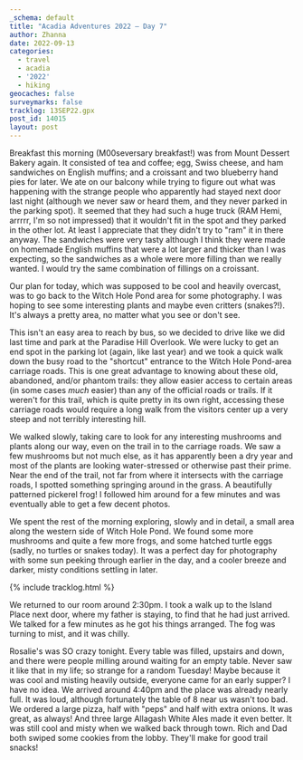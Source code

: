 ```yaml
---
_schema: default
title: "Acadia Adventures 2022 – Day 7"
author: Zhanna
date: 2022-09-13
categories: 
  - travel
  - acadia
  - '2022'
  - hiking
geocaches: false
surveymarks: false
tracklog: 13SEP22.gpx
post_id: 14015
layout: post  
---
```


<!-- TODO: add photos! -->

Breakfast this morning (M00seversary breakfast!) was from Mount Dessert Bakery again. It consisted of tea and coffee; egg, Swiss cheese, and ham sandwiches on English muffins; and a croissant and two blueberry hand pies for later. We ate on our balcony while trying to figure out what was happening with the strange people who apparently had stayed next door last night (although we never saw or heard them, and they never parked in the parking spot). It seemed that they had such a huge truck (RAM Hemi, arrrrr, I'm so not impressed) that it wouldn't fit in the spot and they parked in the other lot. At least I appreciate that they didn't try to "ram" it in there anyway. The sandwiches were very tasty although I think they were made on homemade English muffins that were a lot larger and thicker than I was expecting, so the sandwiches as a whole were more filling than we really wanted. I would try the same combination of fillings on a croissant.

Our plan for today, which was supposed to be cool and heavily overcast, was to go back to the Witch Hole Pond area for some photography. I was hoping to see some interesting plants and maybe even critters (snakes?!). It's always a pretty area, no matter what you see or don't see. 

This isn't an easy area to reach by bus, so we decided to drive like we did last time and park at the Paradise Hill Overlook. We were lucky to get an end spot in the parking lot (again, like last year) and we took a quick walk down the busy road to the "shortcut" entrance to the Witch Hole Pond-area carriage roads. This is one great advantage to knowing about these old, abandoned, and/or phantom trails: they allow easier access to certain areas (in some cases _much_ easier) than any of the official roads or trails. If it weren't for this trail, which is quite pretty in its own right, accessing these carriage roads would require a long walk from the visitors center up a very steep and not terribly interesting hill.

We walked slowly, taking care to look for any interesting mushrooms and plants along our way, even on the trail in to the carriage roads. We saw a few mushrooms but not much else, as it has apparently been a dry year and most of the plants are looking water-stressed or otherwise past their prime. Near the end of the trail, not far from where it intersects with the carriage roads, I spotted something springing around in the grass.  A beautifully patterned pickerel frog! I followed him around for a few minutes and was eventually able to get a few decent photos. 

We spent the rest of the morning exploring, slowly and in detail, a small area along the western side of Witch Hole Pond. We found some more mushrooms and quite a few more frogs, and some hatched turtle eggs (sadly, no turtles or snakes today). It was a perfect day for photography with some sun peeking through earlier in the day, and a cooler breeze and darker, misty conditions settling in later. 

{% include tracklog.html %}

We returned to our room around 2:30pm. I took a walk up to the Island Place next door, where my father is staying, to find that he had just arrived. We talked for a few minutes as he got his things arranged. The fog was turning to mist, and it was chilly. 

Rosalie's was SO crazy tonight. Every table was filled, upstairs and down, and there were people milling around waiting for an empty table. Never saw it like that in my life; so strange for a random Tuesday! Maybe because it was cool and misting heavily outside, everyone came for an early supper? I have no idea. We arrived around 4:40pm and the place was already nearly full. It was loud, although fortunately the table of 8 near us wasn't too bad. We ordered a large pizza, half with "peps" and half with extra onions. It was great, as always! And three large Allagash White Ales made it even better. It was still cool and misty when we walked back through town. Rich and Dad both swiped some cookies from the lobby. They'll make for good trail snacks!
